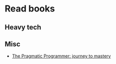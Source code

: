 # Read books

## Heavy tech

## Misc

- [The Pragmatic Programmer: journey to mastery](https://www.amazon.de/-/en/David-Thomas/dp/0135957052)
